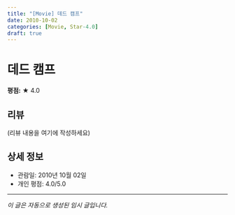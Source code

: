 ```yaml
---
title: "[Movie] 데드 캠프"
date: 2010-10-02
categories: [Movie, Star-4.0]
draft: true
---
```


# 데드 캠프

**평점:** ★ 4.0

## 리뷰

(리뷰 내용을 여기에 작성하세요)

## 상세 정보

- 관람일: 2010년 10월 02일
- 개인 평점: 4.0/5.0

---

*이 글은 자동으로 생성된 임시 글입니다.*
